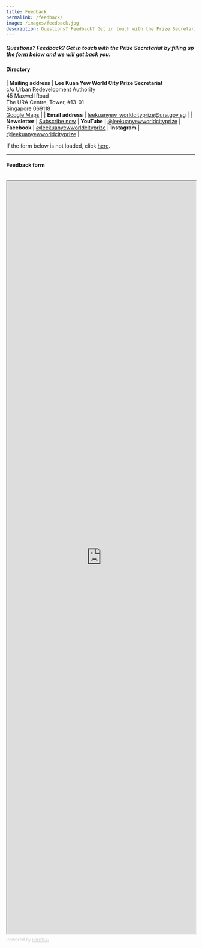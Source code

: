 ```yaml
---
title: Feedback
permalink: /feedback/
image: /images/feedback.jpg
description: Questions? Feedback? Get in touch with the Prize Secretariat and we will get back you.
---
```


##### Questions? Feedback? Get in touch with the Prize Secretariat by filling up the [form](#feedback-form) below and we will get back you.

#### **Directory**

| **Mailing address** | **Lee Kuan Yew World City Prize Secretariat** <br> c/o Urban Redevelopment Authority <br> 45 Maxwell Road <br> The URA Centre, Tower, #13-01 <br> Singapore 069118 <br> [Google Maps](https://goo.gl/maps/TC1db96iYdThEo8r8) |
| **Email address** | [leekuanyew_worldcityprize@ura.gov.sg](mailto://leekuanyew_worldcityprize@ura.gov.sg) |
| **Newsletter** | [Subscribe now](https://lee-kuan-yew-world-city-prize-23882147.hubspotpagebuilder.com/subscribe)
| **YouTube** | [@leekuanyewworldcityprize](https://www.youtube.com/@leekuanyewworldcityprize/)
| **Facebook** | [@leekuanyewworldcityprize](https://www.facebook.com/leekuanyewworldcityprize/)
| **Instagram** | [@leekuanyewworldcityprize](https://www.instagram.com/leekuanyewworldcityprize) |

If the form below is not loaded, click [here](https://form.gov.sg/#!/5dca55f048e82f0012b1a3f8).

---

#### **Feedback form**

<div style="font-family:'Open Sans', Sans-Serif;font-size:18px;color:#000;opacity:0.9;padding-top:5px;padding-bottom:8px"></div>

<iframe id="iframe" scrolling="no" src="https://form.gov.sg/5dca55f048e82f0012b1a3f8" style="width:100%;height:2000px" title="Feedback Form"></iframe>

<div style="font-family:'Open Sans', Sans-Serif;font-size:12px;color:#999;opacity:0.5;padding-top:5px">Powered by <a href="https://form.gov.sg" style="color: #999">FormSG</a></div>
